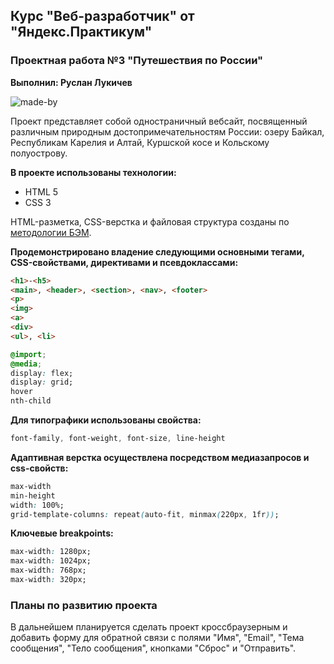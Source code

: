 ## Курс "Веб-разработчик" от "Яндекс.Практикум"
### Проектная работа №3 "Путешествия по России"
__Выполнил: Руслан Лукичев__

![made-by](https://img.shields.io/badge/made%20by-ruslan0003-blue)

Проект представляет собой одностраничный вебсайт, посвященный различным природным достопримечательностям России: озеру Байкал, Республикам Карелия и Алтай, Куршской косе и Кольскому полуострову.

__В проекте использованы технологии:__
* HTML 5
* CSS 3

HTML-разметка, CSS-верстка и файловая структура созданы по [методологии БЭМ](https://ru.bem.info/methodology/ "Подробнее о методологии БЭМ").

__Продемонстрировано владение следующими основными тегами, CSS-свойствами, директивами и псевдоклассами:__

```html
<h1>-<h5>
<main>, <header>, <section>, <nav>, <footer>
<p>
<img>
<a>
<div>
<ul>, <li>
```

```css
@import;
@media;
display: flex;
display: grid;
hover
nth-child
```

__Для типографики использованы свойства:__
```css
font-family, font-weight, font-size, line-height
```

__Адаптивная верстка осуществлена посредством медиазапросов и css-свойств:__
```css
max-width
min-height
width: 100%;
grid-template-columns: repeat(auto-fit, minmax(220px, 1fr));
```

__Ключевые breakpoints:__
```css
max-width: 1280px;
max-width: 1024px;
max-width: 768px;
max-width: 320px;
```

### Планы по развитию проекта
В дальнейшем планируется сделать проект кроссбраузерным и добавить форму для обратной связи с полями "Имя", "Email", "Тема сообщения", "Тело сообщения", кнопками "Сброс" и "Отправить".
